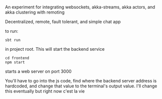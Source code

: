 An experiment for integrating websockets, akka-streams, akka actors, and akka clustering with remoting

Decentralized, remote, fault tolerant, and simple chat app

to run:

```sbt run```

in project root. This will start the backend service

```
cd frontend
npm start
```

starts a web server on port 3000

You'll have to go into the js code, find where the backend server address is hardcoded, and change that value to the
terminal's output value. I'll change this eventually but right now c'est la vie